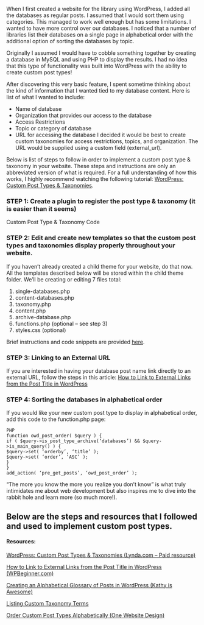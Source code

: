 When I first created a website for the library using WordPress, I added all the databases as regular posts.  I assumed that I would sort them using categories.  This managed to work well enough but has some limitations.  I wanted to have more control over our databases.  I noticed that a number of libraries list their databases on a single page in alphabetical order with the additional option of sorting the databases by topic.  

Originally I assumed I would have to cobble something together by creating a database in MySQL and using PHP to display the results.  I had no idea that this type of functionality was built into WordPress with the ability to create custom post types!

After discovering this very basic feature, I spent sometime thinking about the kind of information that I wanted tied to my database content.  Here is list of what I wanted to include:

* Name of database
* Organization that provides our access to the database
* Access Restrictions
* Topic or category of database
* URL for accessing the database
I decided it would be best to create custom taxonomies for access restrictions, topics, and organization. The URL would be supplied using a custom field (external_url).

Below is list of steps to follow in order to implement a custom post type & taxonomy in your website.  These steps and instructions are only an abbreviated version of what is required.  For a full understanding of how this works, I highly recommend watching the following tutorial: [WordPress: Custom Post Types & Taxonomies](https://www.lynda.com/WordPress-tutorials/WordPress-Custom-Post-Types-Taxonomies/163113-2.html).

### STEP 1: Create a plugin  to register the post type & taxonomy (it is easier than it seems)
Custom Post Type & Taxonomy Code

### STEP 2: Edit and create new templates so that the custom post types and taxonomies display properly throughout your website.
If you haven’t already created a child theme for your website, do that now.  All the templates described below will be stored within the child theme folder.  We’ll be creating or editing 7 files total:

1. single-databases.php
2. content-databases.php
3. taxonomy.php
4. content.php
5. archive-database.php
6. functions.php (optional – see step 3)
7. styles.css (optional)

Brief instructions and code snippets are provided [here](http://melanieawilson.com/melanieawilson/wp-content/uploads/2016/07/InstructionsforCustompostype.pdf).

### STEP 3: Linking to an External URL
If you are interested in having your database post name link directly to an external URL, follow the steps in this article: [How to Link to External Links from the Post Title in WordPress](https://www.wpbeginner.com/wp-tutorials/how-to-link-to-external-links-from-the-post-title-in-wordpress/)

### STEP 4: Sorting the databases in alphabetical order
If you would like your new custom post type to display in alphabetical order, add this code to the function.php page:

```
PHP
function owd_post_order( $query ) {
if ( $query->is_post_type_archive(‘databases’) && $query->is_main_query() ) {
$query->set( ‘orderby’, ‘title’ );
$query->set( ‘order’, ‘ASC’ );
}
}
add_action( ‘pre_get_posts’, ‘owd_post_order’ );
```

“The more you know the more you realize you don’t know” is what truly intimidates me about web development but also inspires me to dive into the rabbit hole and learn more (so much more!).

Below are the steps and resources that I followed and used to implement custom post types.
---
#### Resources:
[WordPress: Custom Post Types & Taxonomies (Lynda.com – Paid resource)](https://www.lynda.com/WordPress-tutorials/WordPress-Custom-Post-Types-Taxonomies/163113-2.html)

[How to Link to External Links from the Post Title in WordPress (WPBeginner.com)](https://www.wpbeginner.com/wp-tutorials/how-to-link-to-external-links-from-the-post-title-in-wordpress/)

[Creating an Alphabetical Glossary of Posts in WordPress (Kathy is Awesome)](https://www.kathyisawesome.com/alphabetical-posts-glossary/)

[Listing Custom Taxonomy Terms](https://wordpress.org/support/topic/listing-custom-taxonomy-terms/)

[Order Custom Post Types Alphabetically (One Website Design)](https://www.onewebsitedesign.co.uk/wordpress-tips/order-wordpress-custom-post-type-alphabetically/)
